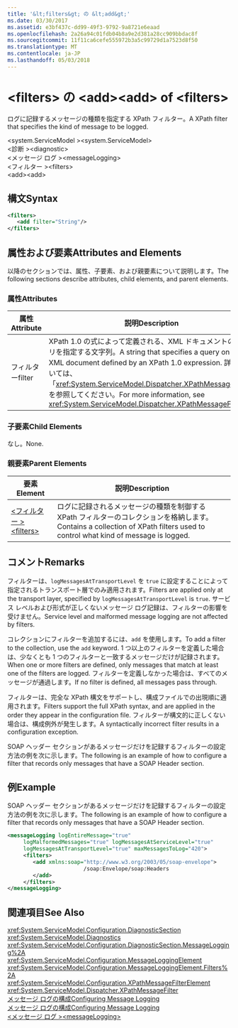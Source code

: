```yaml
---
title: '&lt;filters&gt; の &lt;add&gt;'
ms.date: 03/30/2017
ms.assetid: e3bf437c-dd99-49f3-9792-9a8721e6eaad
ms.openlocfilehash: 2a26a94c01fdb04b8a9e2d381a28cc909bbdac8f
ms.sourcegitcommit: 11f11ca6cefe555972b3a5c99729d1a7523d8f50
ms.translationtype: MT
ms.contentlocale: ja-JP
ms.lasthandoff: 05/03/2018
---
```

# <a name="ltaddgt-of-ltfiltersgt"></a><span data-ttu-id="2d280-102">&lt;filters&gt; の &lt;add&gt;</span><span class="sxs-lookup"><span data-stu-id="2d280-102">&lt;add&gt; of &lt;filters&gt;</span></span>
<span data-ttu-id="2d280-103">ログに記録するメッセージの種類を指定する XPath フィルター。</span><span class="sxs-lookup"><span data-stu-id="2d280-103">A XPath filter that specifies the kind of message to be logged.</span></span>  
  
 <span data-ttu-id="2d280-104">\<system.ServiceModel ></span><span class="sxs-lookup"><span data-stu-id="2d280-104">\<system.ServiceModel></span></span>  
<span data-ttu-id="2d280-105">\<診断 ></span><span class="sxs-lookup"><span data-stu-id="2d280-105">\<diagnostic></span></span>  
<span data-ttu-id="2d280-106">\<メッセージ ログ ></span><span class="sxs-lookup"><span data-stu-id="2d280-106">\<messageLogging></span></span>  
<span data-ttu-id="2d280-107">\<フィルター ></span><span class="sxs-lookup"><span data-stu-id="2d280-107">\<filters></span></span>  
<span data-ttu-id="2d280-108">\<add></span><span class="sxs-lookup"><span data-stu-id="2d280-108">\<add></span></span>  
  
## <a name="syntax"></a><span data-ttu-id="2d280-109">構文</span><span class="sxs-lookup"><span data-stu-id="2d280-109">Syntax</span></span>  
  
```xml  
<filters>  
   <add filter="String"/>  
</filters>  
```  
  
## <a name="attributes-and-elements"></a><span data-ttu-id="2d280-110">属性および要素</span><span class="sxs-lookup"><span data-stu-id="2d280-110">Attributes and Elements</span></span>  
 <span data-ttu-id="2d280-111">以降のセクションでは、属性、子要素、および親要素について説明します。</span><span class="sxs-lookup"><span data-stu-id="2d280-111">The following sections describe attributes, child elements, and parent elements.</span></span>  
  
### <a name="attributes"></a><span data-ttu-id="2d280-112">属性</span><span class="sxs-lookup"><span data-stu-id="2d280-112">Attributes</span></span>  
  
|<span data-ttu-id="2d280-113">属性</span><span class="sxs-lookup"><span data-stu-id="2d280-113">Attribute</span></span>|<span data-ttu-id="2d280-114">説明</span><span class="sxs-lookup"><span data-stu-id="2d280-114">Description</span></span>|  
|---------------|-----------------|  
|<span data-ttu-id="2d280-115">フィルター</span><span class="sxs-lookup"><span data-stu-id="2d280-115">filter</span></span>|<span data-ttu-id="2d280-116">XPath 1.0 の式によって定義される、XML ドキュメントのクエリを指定する文字列。</span><span class="sxs-lookup"><span data-stu-id="2d280-116">A string that specifies a query on an XML document defined by an XPath 1.0 expression.</span></span> <span data-ttu-id="2d280-117">詳細については、「<xref:System.ServiceModel.Dispatcher.XPathMessageFilter>」を参照してください。</span><span class="sxs-lookup"><span data-stu-id="2d280-117">For more information, see <xref:System.ServiceModel.Dispatcher.XPathMessageFilter>.</span></span>|  
  
### <a name="child-elements"></a><span data-ttu-id="2d280-118">子要素</span><span class="sxs-lookup"><span data-stu-id="2d280-118">Child Elements</span></span>  
 <span data-ttu-id="2d280-119">なし。</span><span class="sxs-lookup"><span data-stu-id="2d280-119">None.</span></span>  
  
### <a name="parent-elements"></a><span data-ttu-id="2d280-120">親要素</span><span class="sxs-lookup"><span data-stu-id="2d280-120">Parent Elements</span></span>  
  
|<span data-ttu-id="2d280-121">要素</span><span class="sxs-lookup"><span data-stu-id="2d280-121">Element</span></span>|<span data-ttu-id="2d280-122">説明</span><span class="sxs-lookup"><span data-stu-id="2d280-122">Description</span></span>|  
|-------------|-----------------|  
|[<span data-ttu-id="2d280-123">\<フィルター ></span><span class="sxs-lookup"><span data-stu-id="2d280-123">\<filters></span></span>](../../../../../docs/framework/configure-apps/file-schema/wcf/filters.md)|<span data-ttu-id="2d280-124">ログに記録されるメッセージの種類を制御する XPath フィルターのコレクションを格納します。</span><span class="sxs-lookup"><span data-stu-id="2d280-124">Contains a collection of XPath filters used to control what kind of message is logged.</span></span>|  
  
## <a name="remarks"></a><span data-ttu-id="2d280-125">コメント</span><span class="sxs-lookup"><span data-stu-id="2d280-125">Remarks</span></span>  
 <span data-ttu-id="2d280-126">フィルターは、`logMessagesAtTransportLevel` を `true` に設定することによって指定されるトランスポート層でのみ適用されます。</span><span class="sxs-lookup"><span data-stu-id="2d280-126">Filters are applied only at the transport layer, specified by `logMessagesAtTransportLevel` is `true`.</span></span> <span data-ttu-id="2d280-127">サービス レベルおよび形式が正しくないメッセージ ログ記録は、フィルターの影響を受けません。</span><span class="sxs-lookup"><span data-stu-id="2d280-127">Service level and malformed message logging are not affected by filters.</span></span>  
  
 <span data-ttu-id="2d280-128">コレクションにフィルターを追加するには、`add` を使用します。</span><span class="sxs-lookup"><span data-stu-id="2d280-128">To add a filter to the collection, use the `add` keyword.</span></span> <span data-ttu-id="2d280-129">1 つ以上のフィルターを定義した場合は、少なくとも 1 つのフィルターと一致するメッセージだけが記録されます。</span><span class="sxs-lookup"><span data-stu-id="2d280-129">When one or more filters are defined, only messages that match at least one of the filters are logged.</span></span> <span data-ttu-id="2d280-130">フィルターを定義しなかった場合は、すべてのメッセージが通過します。</span><span class="sxs-lookup"><span data-stu-id="2d280-130">If no filter is defined, all messages pass through.</span></span>  
  
 <span data-ttu-id="2d280-131">フィルターは、完全な XPath 構文をサポートし、構成ファイルでの出現順に適用されます。</span><span class="sxs-lookup"><span data-stu-id="2d280-131">Filters support the full XPath syntax, and are applied in the order they appear in the configuration file.</span></span> <span data-ttu-id="2d280-132">フィルターが構文的に正しくない場合は、構成例外が発生します。</span><span class="sxs-lookup"><span data-stu-id="2d280-132">A syntactically incorrect filter results in a configuration exception.</span></span>  
  
 <span data-ttu-id="2d280-133">SOAP ヘッダー セクションがあるメッセージだけを記録するフィルターの設定方法の例を次に示します。</span><span class="sxs-lookup"><span data-stu-id="2d280-133">The following is an example of how to configure a filter that records only messages that have a SOAP Header section.</span></span>  
  
## <a name="example"></a><span data-ttu-id="2d280-134">例</span><span class="sxs-lookup"><span data-stu-id="2d280-134">Example</span></span>  
 <span data-ttu-id="2d280-135">SOAP ヘッダー セクションがあるメッセージだけを記録するフィルターの設定方法の例を次に示します。</span><span class="sxs-lookup"><span data-stu-id="2d280-135">The following is an example of how to configure a filter that records only messages that have a SOAP Header section.</span></span>  
  
```xml  
<messageLogging logEntireMessage="true"  
     logMalformedMessages="true" logMessagesAtServiceLevel="true"  
     logMessagesAtTransportLevel="true" maxMessagesToLog="420">  
     <filters>  
        <add xmlns:soap="http://www.w3.org/2003/05/soap-envelope">  
                        /soap:Envelope/soap:Headers  
        </add>  
     </filters>  
</messageLogging>  
```  
  
## <a name="see-also"></a><span data-ttu-id="2d280-136">関連項目</span><span class="sxs-lookup"><span data-stu-id="2d280-136">See Also</span></span>  
 <xref:System.ServiceModel.Configuration.DiagnosticSection>  
 <xref:System.ServiceModel.Diagnostics>  
 <xref:System.ServiceModel.Configuration.DiagnosticSection.MessageLogging%2A>  
 <xref:System.ServiceModel.Configuration.MessageLoggingElement>  
 <xref:System.ServiceModel.Configuration.MessageLoggingElement.Filters%2A>  
 <xref:System.ServiceModel.Configuration.XPathMessageFilterElement>  
 <xref:System.ServiceModel.Dispatcher.XPathMessageFilter>  
 [<span data-ttu-id="2d280-137">メッセージ ログの構成</span><span class="sxs-lookup"><span data-stu-id="2d280-137">Configuring Message Logging</span></span>](../../../../../docs/framework/wcf/diagnostics/configuring-message-logging.md)  
 [<span data-ttu-id="2d280-138">メッセージ ログの構成</span><span class="sxs-lookup"><span data-stu-id="2d280-138">Configuring Message Logging</span></span>](../../../../../docs/framework/wcf/diagnostics/configuring-message-logging.md)  
 [<span data-ttu-id="2d280-139">\<メッセージ ログ ></span><span class="sxs-lookup"><span data-stu-id="2d280-139">\<messageLogging></span></span>](../../../../../docs/framework/configure-apps/file-schema/wcf/messagelogging.md)
